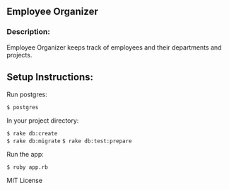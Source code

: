 ## Employee Organizer

### Description:
Employee Organizer keeps track of employees and their departments and projects. 

## Setup Instructions: 

Run postgres:

  `$ postgres`

In your project directory:

  `$ rake db:create`  
  `$ rake db:migrate`
  `$ rake db:test:prepare`
  
Run the app:
  
  `$ ruby app.rb`
  
MIT License
